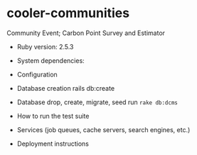 # cooler-communities
Community Event; Carbon Point Survey and Estimator

* Ruby version: 
  2.5.3

* System dependencies:

* Configuration

* Database creation
  rails db:create

* Database drop, create, migrate, seed
  run `rake db:dcms`

* How to run the test suite

* Services (job queues, cache servers, search engines, etc.)

* Deployment instructions

